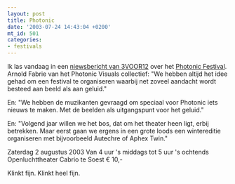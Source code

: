 ```yaml
---
layout: post
title: Photonic
date: '2003-07-24 14:43:04 +0200'
mt_id: 501
categories:
- festivals
---
```

Ik las vandaag in een <a href="http://pages.vpro.nl/3voor12/journalism/index.shtml?2534202+2584688+2584508+13083450">niewsbericht van 3VOOR12</a> over het <a href="http://www.photonic-festival.nl/">Photonic Festival</a>. Arnold Fabrie van het Photonic Visuals collectief: "We hebben altijd het idee gehad om een festival te organiseren waarbij net zoveel aandacht wordt besteed aan beeld als aan geluid."

En: "We hebben de muzikanten gevraagd om speciaal voor Photonic iets nieuws te maken. Met de beelden als uitgangspunt voor het geluid."

En: "Volgend jaar willen we het bos, dat om het theater heen ligt, erbij betrekken. Maar eerst gaan we ergens in een grote loods een wintereditie organiseren met bijvoorbeeld Autechre of Aphex Twin."

Zaterdag 2 augustus 2003
Van 4 uur 's middags tot 5 uur 's ochtends
Openluchttheater Cabrio te Soest
&euro; 10,-

Klinkt fijn. Klinkt heel fijn.
